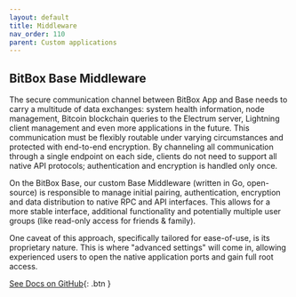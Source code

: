 ```yaml
---
layout: default
title: Middleware
nav_order: 110
parent: Custom applications
---
```

## BitBox Base Middleware

The secure communication channel between BitBox App and Base needs to carry a multitude of data exchanges: system health information, node management, Bitcoin blockchain queries to the Electrum server, Lightning client management and even more applications in the future.
This communication must be flexibly routable under varying circumstances and protected with end-to-end encryption.
By channeling all communication through a single endpoint on each side, clients do not need to support all native API protocols; authentication and encryption is handled only once.

On the BitBox Base, our custom Base Middleware (written in Go, open-source) is responsible to manage initial pairing, authentication, encryption and data distribution to native RPC and API interfaces.
This allows for a more stable interface, additional functionality and potentially multiple user groups (like read-only access for friends & family).

One caveat of this approach, specifically tailored for ease-of-use, is its proprietary nature.
This is where "advanced settings" will come in, allowing experienced users to open the native application ports and gain full root access.

[See Docs on GitHub](https://github.com/digitalbitbox/bitbox-base/blob/master/middleware/README.md){: .btn }
